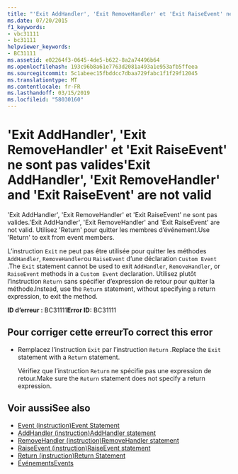 ```yaml
---
title: "'Exit AddHandler', 'Exit RemoveHandler' et 'Exit RaiseEvent' ne sont pas valides"
ms.date: 07/20/2015
f1_keywords:
- vbc31111
- bc31111
helpviewer_keywords:
- BC31111
ms.assetid: e02264f3-0645-4de5-b622-8a2a74496b64
ms.openlocfilehash: 193c96b8a61e7763d2081a493a1e953afb5ffeea
ms.sourcegitcommit: 5c1abeec15fbddcc7dbaa729fabc1f1f29f12045
ms.translationtype: MT
ms.contentlocale: fr-FR
ms.lasthandoff: 03/15/2019
ms.locfileid: "58030160"
---
```

# <a name="exit-addhandler-exit-removehandler-and-exit-raiseevent-are-not-valid"></a><span data-ttu-id="c6c94-102">'Exit AddHandler', 'Exit RemoveHandler' et 'Exit RaiseEvent' ne sont pas valides</span><span class="sxs-lookup"><span data-stu-id="c6c94-102">'Exit AddHandler', 'Exit RemoveHandler' and 'Exit RaiseEvent' are not valid</span></span>
<span data-ttu-id="c6c94-103">'Exit AddHandler', 'Exit RemoveHandler' et 'Exit RaiseEvent' ne sont pas valides.</span><span class="sxs-lookup"><span data-stu-id="c6c94-103">'Exit AddHandler', 'Exit RemoveHandler' and 'Exit RaiseEvent' are not valid.</span></span> <span data-ttu-id="c6c94-104">Utilisez 'Return' pour quitter les membres d’événement.</span><span class="sxs-lookup"><span data-stu-id="c6c94-104">Use 'Return' to exit from event members.</span></span>  
  
 <span data-ttu-id="c6c94-105">L’instruction `Exit` ne peut pas être utilisée pour quitter les méthodes `AddHandler`, `RemoveHandler`ou `RaiseEvent` d’une déclaration `Custom Event` .</span><span class="sxs-lookup"><span data-stu-id="c6c94-105">The `Exit` statement cannot be used to exit `AddHandler`, `RemoveHandler`, or `RaiseEvent` methods in a `Custom Event` declaration.</span></span> <span data-ttu-id="c6c94-106">Utilisez plutôt l’instruction `Return` sans spécifier d’expression de retour pour quitter la méthode.</span><span class="sxs-lookup"><span data-stu-id="c6c94-106">Instead, use the `Return` statement, without specifying a return expression, to exit the method.</span></span>  
  
 <span data-ttu-id="c6c94-107">**ID d’erreur :** BC31111</span><span class="sxs-lookup"><span data-stu-id="c6c94-107">**Error ID:** BC31111</span></span>  
  
## <a name="to-correct-this-error"></a><span data-ttu-id="c6c94-108">Pour corriger cette erreur</span><span class="sxs-lookup"><span data-stu-id="c6c94-108">To correct this error</span></span>  
  
-   <span data-ttu-id="c6c94-109">Remplacez l’instruction `Exit` par l’instruction `Return` .</span><span class="sxs-lookup"><span data-stu-id="c6c94-109">Replace the `Exit` statement with a `Return` statement.</span></span>  
  
     <span data-ttu-id="c6c94-110">Vérifiez que l’instruction `Return` ne spécifie pas une expression de retour.</span><span class="sxs-lookup"><span data-stu-id="c6c94-110">Make sure the `Return` statement does not specify a return expression.</span></span>  
  
## <a name="see-also"></a><span data-ttu-id="c6c94-111">Voir aussi</span><span class="sxs-lookup"><span data-stu-id="c6c94-111">See also</span></span>

- [<span data-ttu-id="c6c94-112">Event (instruction)</span><span class="sxs-lookup"><span data-stu-id="c6c94-112">Event Statement</span></span>](../../visual-basic/language-reference/statements/event-statement.md)
- [<span data-ttu-id="c6c94-113">AddHandler (instruction)</span><span class="sxs-lookup"><span data-stu-id="c6c94-113">AddHandler statement</span></span>](~/docs/visual-basic/language-reference/statements/addhandler-statement.md)
- [<span data-ttu-id="c6c94-114">RemoveHandler (instruction)</span><span class="sxs-lookup"><span data-stu-id="c6c94-114">RemoveHandler statement</span></span>](~/docs/visual-basic/language-reference/statements/removehandler-statement.md)
- [<span data-ttu-id="c6c94-115">RaiseEvent (instruction)</span><span class="sxs-lookup"><span data-stu-id="c6c94-115">RaiseEvent statement</span></span>](~/docs/visual-basic/language-reference/statements/raiseevent-statement.md)
- [<span data-ttu-id="c6c94-116">Return (instruction)</span><span class="sxs-lookup"><span data-stu-id="c6c94-116">Return Statement</span></span>](../../visual-basic/language-reference/statements/return-statement.md)
- [<span data-ttu-id="c6c94-117">Événements</span><span class="sxs-lookup"><span data-stu-id="c6c94-117">Events</span></span>](../../visual-basic/programming-guide/language-features/events/index.md)
